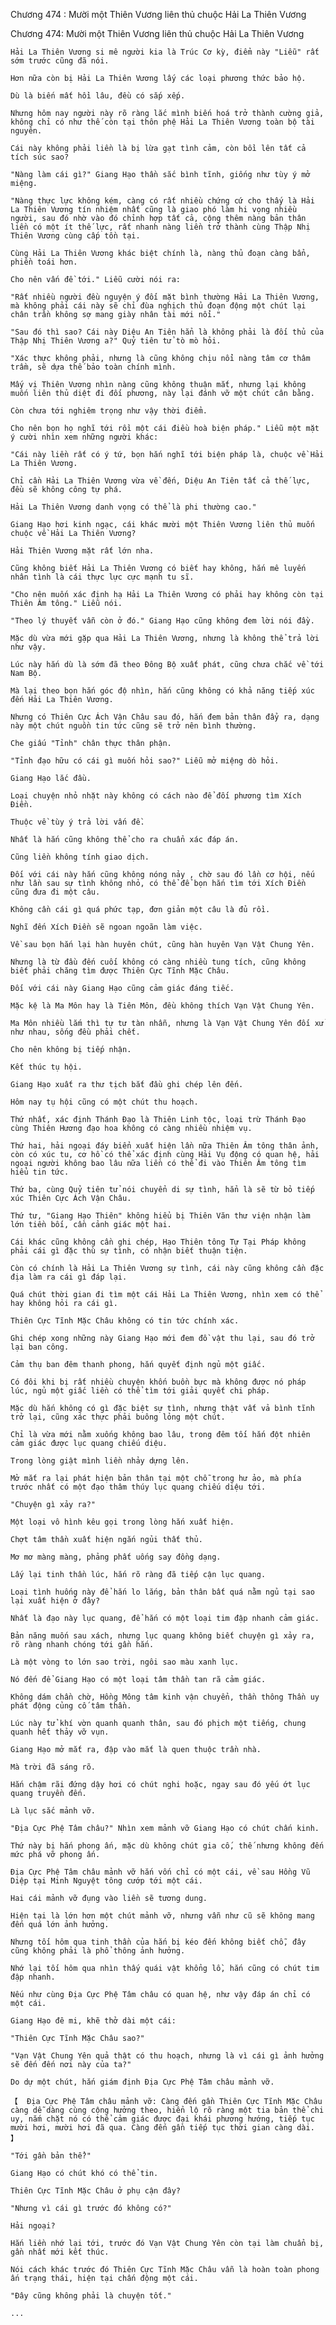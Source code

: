 




Chương 474 : Mười một Thiên Vương liên thủ chuộc Hải La Thiên Vương


Chương 474: Mười một Thiên Vương liên thủ chuộc Hải La Thiên Vương

	Hải La Thiên Vương si mê người kia là Trúc Cơ kỳ, điểm này "Liễu" rất sớm trước cũng đã nói.

	Hơn nữa còn bị Hải La Thiên Vương lấy các loại phương thức bảo hộ.

	Dù là biến mất hồi lâu, đều có sắp xếp.

	Nhưng hôm nay người này rõ ràng lắc mình biến hoá trở thành cường giả, không chỉ có như thế còn tại thôn phệ Hải La Thiên Vương toàn bộ tài nguyên.

	Cái này không phải liền là bị lừa gạt tình cảm, còn bồi lên tất cả tích súc sao?

	"Nàng làm cái gì?" Giang Hạo thần sắc bình tĩnh, giống như tùy ý mở miệng.

	"Nàng thực lực không kém, càng có rất nhiều chứng cứ cho thấy là Hải La Thiên Vương tín nhiệm nhất cũng là giao phó làm hi vọng nhiều người, sau đó nhờ vào đó chỉnh hợp tất cả, cộng thêm nàng bản thân liền có một ít thế lực, rất nhanh nàng liền trở thành cùng Thập Nhị Thiên Vương cùng cấp tồn tại.

	Cùng Hải La Thiên Vương khác biệt chính là, nàng thủ đoạn càng bẩn, phiền toái hơn.

	Cho nên vấn đề tới." Liễu cười nói ra:

	"Rất nhiều người đều nguyện ý đối mặt bình thường Hải La Thiên Vương, mà không phải cái này sẽ chỉ đùa nghịch thủ đoạn động một chút lại chân trần không sợ mang giày nhân tài mới nổi."

	"Sau đó thì sao? Cái này Diệu An Tiên hẳn là không phải là đối thủ của Thập Nhị Thiên Vương a?" Quỷ tiên tử tò mò hỏi.

	"Xác thực không phải, nhưng là cũng không chịu nổi nàng tâm cơ thâm trầm, sẽ dựa thế bảo toàn chính mình.

	Mấy vị Thiên Vương nhìn nàng cũng không thuận mắt, nhưng lại không muốn liên thủ diệt đi đối phương, này lại đánh vỡ một chút cân bằng.

	Còn chưa tới nghiêm trọng như vậy thời điểm.

	Cho nên bọn họ nghĩ tới rồi một cái điều hoà biện pháp." Liễu một mặt ý cười nhìn xem những người khác:

	"Cái này liền rất có ý tứ, bọn hắn nghĩ tới biện pháp là, chuộc về Hải La Thiên Vương.

	Chỉ cần Hải La Thiên Vương vừa về đến, Diệu An Tiên tất cả thế lực, đều sẽ không công tự phá.

	Hải La Thiên Vương danh vọng có thể là phi thường cao."

	Giang Hạo hơi kinh ngạc, cái khác mười một Thiên Vương liên thủ muốn chuộc về Hải La Thiên Vương?

	Hải Thiên Vương mặt rất lớn nha.

	Cũng không biết Hải La Thiên Vương có biết hay không, hắn mê luyến nhân tình là cái thực lực cực mạnh tu sĩ.

	"Cho nên muốn xác định hạ Hải La Thiên Vương có phải hay không còn tại Thiên Âm tông." Liễu nói.

	"Theo lý thuyết vẫn còn ở đó." Giang Hạo cũng không đem lời nói đầy.

	Mặc dù vừa mới gặp qua Hải La Thiên Vương, nhưng là không thể trả lời như vậy.

	Lúc này hắn dù là sớm đã theo Đông Bộ xuất phát, cũng chưa chắc về tới Nam Bộ.

	Mà lại theo bọn hắn góc độ nhìn, hắn cũng không có khả năng tiếp xúc đến Hải La Thiên Vương.

	Nhưng có Thiên Cực Ách Vận Châu sau đó, hắn đem bản thân đẩy ra, dạng này một chút nguồn tin tức cũng sẽ trở nên bình thường.

	Che giấu "Tỉnh" chân thực thân phận.

	"Tỉnh đạo hữu có cái gì muốn hỏi sao?" Liễu mở miệng dò hỏi.

	Giang Hạo lắc đầu.

	Loại chuyện nhỏ nhặt này không có cách nào để đối phương tìm Xích Điền.

	Thuộc về tùy ý trả lời vấn đề.

	Nhất là hắn cũng không thể cho ra chuẩn xác đáp án.

	Cũng liền không tính giao dịch.

	Đối với cái này hắn cũng không nóng nảy , chờ sau đó lần cơ hội, nếu như lần sau sự tình không nhỏ, có thể để bọn hắn tìm tới Xích Điền cũng đưa đi một câu.

	Không cần cái gì quá phức tạp, đơn giản một câu là đủ rồi.

	Nghĩ đến Xích Điền sẽ ngoan ngoãn làm việc.

	Về sau bọn hắn lại hàn huyên chút, cũng hàn huyên Vạn Vật Chung Yên.

	Nhưng là từ đầu đến cuối không có càng nhiều tung tích, cũng không biết phải chăng tìm được Thiên Cực Tĩnh Mặc Châu.

	Đối với cái này Giang Hạo cũng cảm giác đáng tiếc.

	Mặc kệ là Ma Môn hay là Tiên Môn, đều không thích Vạn Vật Chung Yên.

	Ma Môn nhiều lắm thì tự tư tàn nhẫn, nhưng là Vạn Vật Chung Yên đối xử như nhau, sống đều phải chết.

	Cho nên không bị tiếp nhận.

	Kết thúc tụ hội.

	Giang Hạo xuất ra thư tịch bắt đầu ghi chép lên đến.

	Hôm nay tụ hội cũng có một chút thu hoạch.

	Thứ nhất, xác định Thánh Đạo là Thiên Linh tộc, loại trừ Thánh Đạo cùng Thiên Hương đạo hoa không có càng nhiều nhiệm vụ.

	Thứ hai, hải ngoại đáy biển xuất hiện lần nữa Thiên Âm tông thân ảnh, còn có xúc tu, cơ hồ có thể xác định cùng Hải Vụ động có quan hệ, hải ngoại người không bao lâu nữa liền có thể đi vào Thiên Âm tông tìm hiểu tin tức.

	Thứ ba, cùng Quỷ tiên tử nói chuyển di sự tình, hẳn là sẽ từ bỏ tiếp xúc Thiên Cực Ách Vận Châu.

	Thứ tư, "Giang Hạo Thiên" không hiểu bị Thiên Văn thư viện nhận làm lớn tiền bối, cần cảnh giác một hai.

	Cái khác cũng không cần ghi chép, Hạo Thiên tông Tự Tại Pháp không phải cái gì đặc thù sự tình, có nhận biết thuận tiện.

	Còn có chính là Hải La Thiên Vương sự tình, cái này cũng không cần đặc địa làm ra cái gì đáp lại.

	Quá chút thời gian đi tìm một cái Hải La Thiên Vương, nhìn xem có thể hay không hỏi ra cái gì.

	Thiên Cực Tĩnh Mặc Châu không có tin tức chính xác.

	Ghi chép xong những này Giang Hạo mới đem đồ vật thu lại, sau đó trở lại ban công.

	Cảm thụ ban đêm thanh phong, hắn quyết định ngủ một giấc.

	Có đôi khi bị rất nhiều chuyện khốn buồn bực mà không được nó pháp lúc, ngủ một giấc liền có thể tìm tới giải quyết chi pháp.

	Mặc dù hắn không có gì đặc biệt sự tình, nhưng thật vất vả bình tĩnh trở lại, cũng xác thực phải buông lỏng một chút.

	Chỉ là vừa mới nằm xuống không bao lâu, trong đêm tối hắn đột nhiên cảm giác được lục quang chiếu diệu.

	Trong lòng giật mình liền nhảy dựng lên.

	Mở mắt ra lại phát hiện bản thân tại một chỗ trong hư ảo, mà phía trước nhất có một đạo thâm thúy lục quang chiếu diệu tới.

	"Chuyện gì xảy ra?"

	Một loại vô hình kêu gọi trong lòng hắn xuất hiện.

	Chợt tâm thần xuất hiện ngắn ngủi thất thủ.

	Mơ mơ màng màng, phảng phất uống say đồng dạng.

	Lấy lại tinh thần lúc, hắn rõ ràng đã tiếp cận lục quang.

	Loại tình huống này để hắn lo lắng, bản thân bất quá nằm ngủ tại sao lại xuất hiện ở đây?

	Nhất là đạo này lục quang, để hắn có một loại tim đập nhanh cảm giác.

	Bản năng muốn sau xách, nhưng lục quang không biết chuyện gì xảy ra, rõ ràng nhanh chóng tới gần hắn.

	Là một vòng to lớn sao trời, ngôi sao màu xanh lục.

	Nó đến để Giang Hạo có một loại tâm thần tan rã cảm giác.

	Không dám chần chờ, Hồng Mông tâm kinh vận chuyển, thần thông Thần uy phát động củng cố tâm thần.

	Lúc này tử khí vờn quanh quanh thân, sau đó phịch một tiếng, chung quanh hết thảy vỡ vụn.

	Giang Hạo mở mắt ra, đập vào mắt là quen thuộc trần nhà.

	Mà trời đã sáng rõ.

	Hắn chậm rãi đứng dậy hơi có chút nghi hoặc, ngay sau đó yếu ớt lục quang truyền đến.

	Là lục sắc mảnh vỡ.

	"Địa Cực Phệ Tâm châu?" Nhìn xem mảnh vỡ Giang Hạo có chút chấn kinh.

	Thứ này bị hắn phong ấn, mặc dù không chút gia cố, thế nhưng không đến mức phá vỡ phong ấn.

	Địa Cực Phệ Tâm châu mảnh vỡ hắn vốn chỉ có một cái, về sau Hồng Vũ Diệp tại Minh Nguyệt tông cướp tới một cái.

	Hai cái mảnh vỡ đụng vào liền sẽ tương dung.

	Hiện tại là lớn hơn một chút mảnh vỡ, nhưng vẫn như cũ sẽ không mang đến quá lớn ảnh hưởng.

	Nhưng tối hôm qua tinh thần của hắn bị kéo đến không biết chỗ, đây cũng không phải là phổ thông ảnh hưởng.

	Nhớ lại tối hôm qua nhìn thấy quái vật khổng lồ, hắn cũng có chút tim đập nhanh.

	Nếu như cùng Địa Cực Phệ Tâm châu có quan hệ, như vậy đáp án chỉ có một cái.

	Giang Hạo đê mi, khẽ thở dài một cái:

	"Thiên Cực Tĩnh Mặc Châu sao?"

	"Vạn Vật Chung Yên quả thật có thu hoạch, nhưng là vì cái gì ảnh hưởng sẽ đến đến nơi này của ta?"

	Do dự một chút, hắn giám định Địa Cực Phệ Tâm châu mảnh vỡ.

	【  Địa Cực Phệ Tâm châu mảnh vỡ: Càng đến gần Thiên Cực Tĩnh Mặc Châu càng dễ dàng cùng cộng hưởng theo, hiển lộ rõ ràng một tia bản thể chi uy, nắm chặt nó có thể cảm giác được đại khái phương hướng, tiếp tục mười hơi, mười hơi đã qua. Càng đến gần tiếp tục thời gian càng dài. 】

	"Tới gần bản thể?"

	Giang Hạo có chút khó có thể tin.

	Thiên Cực Tĩnh Mặc Châu ở phụ cận đây?

	"Nhưng vì cái gì trước đó không có?"

	Hải ngoại?

	Hắn liền nhớ lại tới, trước đó Vạn Vật Chung Yên còn tại làm chuẩn bị, gần nhất mới kết thúc.

	Nói cách khác trước đó Thiên Cực Tĩnh Mặc Châu vẫn là hoàn toàn phong ấn trạng thái, hiện tại chấn động một cái.

	"Đây cũng không phải là chuyện tốt."

	...




